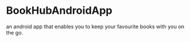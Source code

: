 # BookHubAndroidApp
an android app that enables you to keep your favourite books with you on the go.
